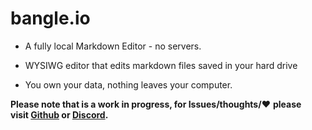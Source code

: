 # **bangle.io**

- A fully local Markdown Editor - no servers.

- WYSIWG editor that edits markdown files saved in your hard drive

- You own your data, nothing leaves your computer.

**Please note that is a work in progress, for Issues/thoughts/**:heart: **please visit [Github](https://github.com/bangle-io/bangle-io-issues) or [Discord](https://discord.gg/GvvbWJrVQY).**